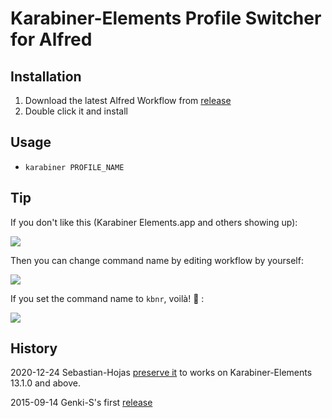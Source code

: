 # Karabiner-Elements Profile Switcher for Alfred

## Installation

1. Download the latest Alfred Workflow from [release](https://github.com/suliveevil/karabiner-elements-alfred-workflow/releases)
2. Double click it and install

## Usage

- `karabiner PROFILE_NAME`

## Tip

If you don't like this (Karabiner Elements.app and others showing up):

![](./screenshots/1.png)

Then you can change command name by editing workflow by yourself:

![](./screenshots/2.png)

If you set the command name to `kbnr`, voilà! :tada: :

![](./screenshots/3.png)

## History

2020-12-24 Sebastian-Hojas [preserve it](https://github.com/Sebastian-Hojas/alfred-workflow-karabiner/tree/karabiner-13.1.0) to works on Karabiner-Elements 13.1.0 and above.

2015-09-14 Genki-S's first [release](https://github.com/Genki-S/alfred-workflow-karabiner)


